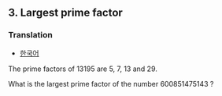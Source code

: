 ## 3. Largest prime factor

### Translation
* [한국어](./translation-ko.md)

The prime factors of 13195 are 5, 7, 13 and 29.

What is the largest prime factor of the number 600851475143 ?
